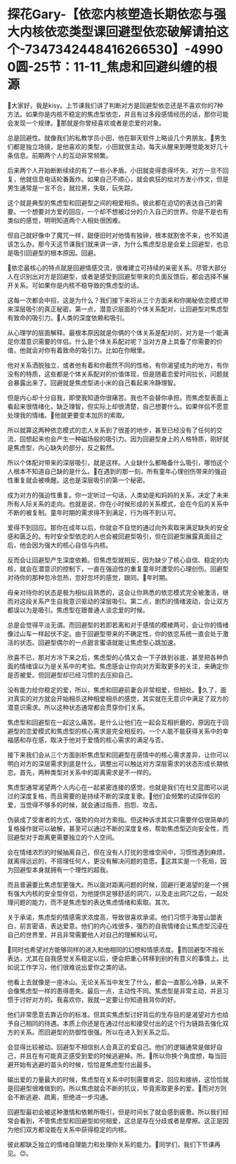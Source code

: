 # 探花Gary-【依恋内核塑造长期依恋与强大内核依恋类型课回避型依恋破解请拍这个-7347342448416266530】-49900圆-25节：11-11_焦虑和回避纠缠的根源

🎼大家好，我是kisy。上节课我们讲了判断对方是回避型依恋还是不喜欢你的7种方法。如果你是内核不稳定的焦虑型依恋，并且有过多段感情经历的话，那你可能会发现一个规律。🎼那就是你曾经喜欢或者是恋爱的对象。

总是回避性。就像我们的私教学员小田，他在聊天软件上略设几个男朋友。🎼男生们都是独立场镜，是他喜欢的类型，小田就很主动，每天从醒来到睡觉能发好几十条信息。前期两个人的互动非常频繁。

后来两个人开始断断续续的有了一些小矛盾。小田就变得患得坏失，对方一旦不回复，他就信息电话轮番轰炸。如果自己不顺心，就会疯狂的给对方发小作文，但是男生通常是一言不合，就拉黑，失联，玩失踪。

这个就是典型的焦虑型和回避型之间的相爱相杀。彼此都在迫切的表达自己的需要。一个想要对方爱的回应，一个却不想被过分的介入自己的世界。你是不是也有类似的感觉，明明知道两个人相处很困难。

但自己就好像中了魔咒一样，甜便旧时对他情有独钟，根本就割舍不来，也不知道该怎么办。那今天这节课我们就来讲一讲，为什么焦虑型总是会爱上回避型，也总是吸引回避型的根本原因。回避。

🎼依恋最核心的特点就是回避情感交流，很难建立可持续的亲密关系。尽管大部分人在识别出对方是回避型，或者是感受到回避型带来的负面反馈后，都会选择不展开关系。可如果你是内核不稳导致的焦虑型的话。

这每一次都会中招，这是为什么？我们接下来将从三个方面来和你揭秘依恋模式带来深层吸引的真正秘密。第一点，潜意识层面的个体关系配对，让回避型对焦虑型有致命的吸引力。🎼人类的深度依赖和吸引。

从心理学的层面解释。最根本原因就是你俩的个体关系是配对的，对方是一个能满足你潜意识需要的伴侣。什么是个体关系配对呢？当对方身上具备了你需要的价值，他就会对你有着致命的吸引力。比如在你眼里。

他对关系洒脱独立，或者他有着和你截然不同的性格，有你渴望成为的地方，有你没有的特质，这些都是个体关系配对的价值体现，但是随着恋爱时间拉长，问题就会暴露出来了。回避就是焦虑型进小米的自己看起来冷静理智。

但是内心却十分自我，即使我知道你很痛苦。我也不会替你承担。而焦虑型表面上看起来很情绪化，缺乏理智，但实际上却很清楚，自己想要什么。如果伴侣不愿意处理我的情绪。🎼他就更要变本加厉的索取。

所以就算这两种依恋模式的恋人关系到了很差的地步，甚至已经没有了任何的交流，回想起来也会产生一种磁场般的吸引力。因为回避型身上的人格特质，刚好就是焦虑型，内心缺失的部分，反之毅然。

所以个体配对带来的深层吸引，就是这样。人业缺什么都略备什么吸引，哪怕这个人根本不知道自己缺的是什么。🎼在遇到的那一刻，所有童年心理创伤带来的强迫性重复就会被唤醒。这也是深层吸引的第一个秘密。

成为对方的强迫性重复。你一定听过一句话，人类幼是和妈妈的关系，决定了未来所有人际关系的走向。也就是说，你在小时候形成的关系模式，会在今后的关系中不断的被复制。童年时期的需求得不到满足，行为得不到认可。

爱得不到回应。那你在成年以后，你就会不自觉的通过向外索取来满足缺失的安全感和匮乏的。有时安全型依恋的人也会被回避型吸引，但在回避型展露真面目之后，他会因为强大的核心自信与内核。

反而会让回避型产生深度依赖。但焦虑型就相反，因为缺少了核心自信、稳定的内核，就会在潜意识的控制下，一直在强迫性的重复童年时遭受的心理创伤。回避型对待你的那种忽冷忽热，忽好忽坏的感觉，跟同。🎼年时期。

母亲对待你的状态是极为相似且熟悉的，这会让你熟悉的依恋模式完全被激活，继而对这段关系产生自我意识驱动的深层吸引。第二点，剧烈的情绪波动，会让双方都误以为是吸引。焦虑型在跟普通人谈恋爱的时候。

总是会觉得平淡无谓。而回避型的若即若离和对于感情的模棱两可，会让你的情绪像过山车一样起伏不定。由于回避型带来的不确定性，你的依恋系统一直会处于激活的状态。回避型偶尔的一点甜言蜜语就能让焦虑型心跳加速。

欣喜不已，那对方冷下来之后，焦虑型的心情又会一下子跌到谷底，甚至把各种负面的情绪误以为是关系中的考验。焦虑感会让你向对方索取更多的关注，来确定你是否被爱。但回避型却已经习惯的去压抑自己。

没有能力给你稳定的爱，所以，焦虑和回避前妻会非常相爱，但相处。🎼久了，面对真实的对方就会开始相杀这种相爱相杀的感觉，其实就在无意识中满足了双方的潜意识需求。所以这种状态通常都会贯穿你们关系。

焦虑型和回避型在一起这么痛苦。是什么让他们在一起会互相折磨的，原因在于回避型的恋爱模式和焦虑型的核心需求是完全相反的。一个人能不能获得关系中的幸福感和存在感，取决于他对于爱情的核心需求的满足与否。

接下来我们会从三个方面剖析焦虑型和回避型在感情中的核心需求差异，让你可以明白对方的深层需求到底是什么，调整出可以触达对方深层需求的状态形成长期依恋。首先，两种类型对关系中的距离需求是不一样的。

焦虑型通常渴望两个人内心在一起紧密连接的感觉，也就是我们在社交蓝图可以说过的深度复格，而且需要的是持续不断的深度复歌。🎼他们会频繁的试探伴侣的爱，当觉得不够多的时候，就会通过指责、抱怨、攻击。

伪装成了受害者的方式，强势的向对方索指。但这种诉求其实只需要伴侣很简单的复格操作就可以破解，甚至可以通过不断的深度复格，帮助焦虑型迈向安全性，而回避型对于距离更需要独立的个人空间。

会在情绪浓烈的时候抽离自己，但在没有人打扰的思维空间中，习惯性遇到麻烦，就离得远远的，不搭理任何人，更没有解决问题的意愿。🎼这其实是一个死局，因为回避型本身就拥有一个理性的超我。

而且普遍要比焦虑型更强大。所以面对距离问题的时候，回避行更渴望的是一个拥有强大内核的安全型伴侣，为他提供足够舒适的洞穴，以及走出洞穴之后，一起处理问题的能力，而不是焦虑型的表达焦虑情绪和索取。其次。

关于承诺，焦虑型的情感需求浓度高，导致很喜欢承诺。他们习惯于海誓山盟表白，前言密语，表达爱意。他们的内心戏很多，强烈的自我情绪会让焦虑型沉浸在自己的世界里，并且非常需要他人对自己的理解和认可。

🎼同时也希望对方能够同样的进入和他相同的幻想和情感浓度。🎼而回避型不擅长表达，尤其在自我感觉关系稳定以后，便会把重心转移到别的有意义的事情上。比如说工作学习，他们很难说出爱你之类的话。

他看上去就像是一座冰山。无论关系当中发生了什么，都会一直那么冷静，从来不会像焦虑型一样的患得患失。最后一点，主动性不同。焦虑型是非常主动，并且习惯于讨好对方的。我喜欢你，我就一定要让你知道我背你的好。

他们非常愿意去靠近你的标准。但其实焦虑型讨好背后的生存目的是渴望对方也给予自己相同的待遇。本质上你还是在通过付出和接受付出的这个行为链路去强化双方的关系。而回避型的防御性很强。所以在进入到关系之后。

会显得比较被动。回避型不相信别人会真正的爱自己。他们的逻辑通常是做好自己，并且在有可能真正感受到爱的时候逃避掉。所。🎼所以你换个角度想，每当回避开始有逃避的苗头的时候，恰恰是焦虑型付出最多。

输出爱的力量最大的时候，焦虑型在关系中时刻需要肯定、回应和接纳，这恰恰就是回避型很难做到的。所以焦虑就会不断的抗议，毕竟索取更多的爱。🎼而对方则会不断逃避、疏离，拒绝进一步沟通。

回避型最初会被这种激情和依赖所吸引，但是时间长了就会感到疲惫。所以我们经常会看到，不管焦虑型和回避型如何相爱，这总是存在分歧或者是摩擦。这正是因为他们双方都没能在关系中获得稳定的内核。

彼此都缺乏独立的情绪自理能力和处理你关系的能力。🎼同学们，我们下节课再见。😊。
